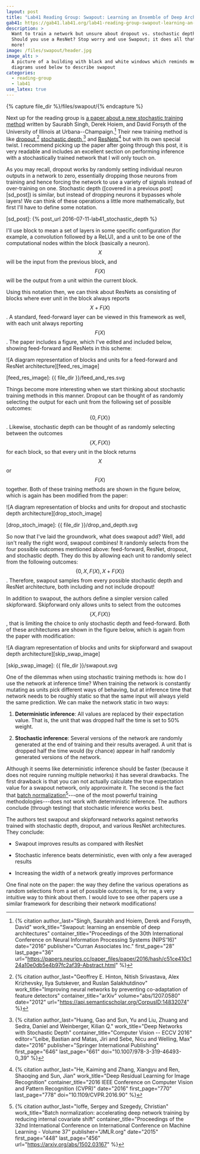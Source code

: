 ```yaml
---
layout: post
title: "Lab41 Reading Group: Swapout: Learning an Ensemble of Deep Architectures"
gab41: https://gab41.lab41.org/lab41-reading-group-swapout-learning-an-ensemble-of-deep-architectures-e67d2b822f8a
description: >
  Want to train a network but unsure about dropout vs. stochastic depth?
  Should you use a ResNet? Stop worry and use Swapout; it does all that and
  more!
image: /files/swapout/header.jpg
image_alt: >
  A picture of a building with black and white windows which reminds me of the
  diagrams used below to describe swapout
categories:
  - reading-group
  - lab41
use_latex: true
---
```


{% capture file_dir %}/files/swapout/{% endcapture %}

Next up for the reading group is [a paper about a new stochastic training
method][paper] written by Saurabh Singh, Derek Hoiem, and David Forsyth of the
University of Illinois at Urbana--Champaign.[^singh] Their new training method
is like [dropout][do],[^hinton] [stochastic depth][sd],[^huang] and
[ResNets][rn][^he] but with its own special twist. I recommend picking up the
paper after going through this post, it is very readable and includes an
excellent section on performing inference with a stochastically trained
network that I will only touch on.

[^singh]:
    {% citation
      author_last="Singh, Saurabh and Hoiem, Derek and Forsyth, David"
      work_title="Swapout: learning an ensemble of deep architectures"
      container_title="Proceedings of the 30th International Conference on Neural Information Processing Systems (NIPS'16)"
      date="2016"
      publisher="Curran Associates Inc."
      first_page="28"
      last_page="36"
      url="https://papers.neurips.cc/paper_files/paper/2016/hash/c51ce410c124a10e0db5e4b97fc2af39-Abstract.html"
    %}

[^hinton]:
    {% citation
      author_last="Geoffrey E. Hinton, Nitish Srivastava, Alex Krizhevsky, Ilya Sutskever, and Ruslan Salakhutdinov"
      work_title="Improving neural networks by preventing co-adaptation of feature detectors"
      container_title="arXiv"
      volume="abs/1207.0580"
      date="2012"
      url="https://api.semanticscholar.org/CorpusID:14832074"
    %}

[^huang]:
    {% citation
      author_last="Huang, Gao and Sun, Yu and Liu, Zhuang and Sedra, Daniel and Weinberger, Kilian Q."
      work_title="Deep Networks with Stochastic Depth"
      container_title="Computer Vision -- ECCV 2016"
      editor="Leibe, Bastian and Matas, Jiri and Sebe, Nicu and Welling, Max"
      date="2016"
      publisher="Springer International Publishing"
      first_page="646"
      last_page="661"
      doi="10.1007/978-3-319-46493-0_39"
    %}

[^he]:
    {% citation
      author_last="He, Kaiming and Zhang, Xiangyu and Ren, Shaoqing and Sun, Jian"
      work_title="Deep Residual Learning for Image Recognition"
      container_title="2016 IEEE Conference on Computer Vision and Pattern Recognition (CVPR)"
      date="2016"
      first_page="770"
      last_page="778"
      doi="10.1109/CVPR.2016.90"
    %}

[paper]: https://papers.neurips.cc/paper_files/paper/2016/hash/c51ce410c124a10e0db5e4b97fc2af39-Abstract.html
[do]: https://arxiv.org/abs/1207.0580
[sd]: https://doi.org/10.1007/978-3-319-46493-0_39
[rn]: https://doi.org/10.1109/CVPR.2016.90

As you may recall, dropout works by randomly setting individual neuron outputs
in a network to zero, essentially dropping those neurons from training and
hence forcing the network to use a variety of signals instead of over-training
on one. Stochastic depth ([covered in a previous post][sd_post]) is similar,
but instead of dropping neurons it bypasses whole layers! We can think of
these operations a little more mathematically, but first I'll have to define
some notation.

[sd_post]: {% post_url 2016-07-11-lab41_stochastic_depth %}

I'll use block to mean a set of layers in some specific configuration (for
example, a convolution followed by a ReLU), and a unit to be one of the
computational nodes within the block (basically a neuron). $$X$$ will be the
input from the previous block, and $$F(X)$$ will be the output from a unit
within the current block.

Using this notation then, we can think about ResNets as consisting of blocks
where ever unit in the block always reports $$X + F(X)$$. A standard,
feed-forward layer can be viewed in this framework as well, with each unit
always reporting $$F(X)$$. The paper includes a figure, which I've edited and
included below, showing feed-forward and ResNets in this scheme:

![A diagram representation of blocks and units for a feed-forward and ResNet
architecture][feed_res_image]

[feed_res_image]: {{ file_dir }}/feed_and_res.svg

Things become more interesting when we start thinking about stochastic
training methods in this manner. Dropout can be thought of as randomly
selecting the output for each unit from the following set of possible
outcomes: $$\{0, F(X)\}$$. Likewise, stochastic depth can be thought of as
randomly selecting between the outcomes $$\{X, F(X)\}$$ for each block, so
that every unit in the block returns $$X$$ or $$F(X)$$ together. Both of these
training methods are shown in the figure below, which is again has been
modified from the paper:

![A diagram representation of blocks and units for dropout and stochastic
depth architecture][drop_stoch_image]

[drop_stoch_image]: {{ file_dir }}/drop_and_depth.svg

So now that I've laid the groundwork, what does swapout add? Well, add isn't
really the right word, swapout combines! It randomly selects from the four
possible outcomes mentioned above: feed-forward, ResNet, dropout, and
stochastic depth. They do this by allowing each unit to randomly select from
the following outcomes: $$\{0, X, F(X), X + F(X)\}$$. Therefore, swapout
samples from every possible stochastic depth and ResNet architecture, both
including and not include dropout!

In addition to swapout, the authors define a simpler version called
skipforward. Skipforward only allows units to select from the outcomes $$\{X,
F(X)\}$$, that is limiting the choice to only stochastic depth and
feed-forward. Both of these architectures are shown in the figure below, which
is again from the paper with modification:

![A diagram representation of blocks and units for skipforward and swapout
depth architecture][skip_swap_image]

[skip_swap_image]: {{ file_dir }}/swapout.svg

One of the dilemmas when using stochastic training methods is: how do I use
the network at inference time? When training the network is constantly
mutating as units pick different ways of behaving, but at inference time that
network needs to be roughly static so that the same input will always yield
the same prediction. We can make the network static in two ways:


1. **Deterministic inference**: All values are replaced by their expectation
   value. That is, the unit that was dropped half the time is set to 50%
   weight.

2. **Stochastic inference**: Several versions of the network are randomly
   generated at the end of training and their results averaged. A unit that is
   dropped half the time would (by chance) appear in half randomly generated
   versions of the network.

Although it seems like deterministic inference should be faster (because it
does not require running multiple networks) it has several drawbacks. The
first drawback is that you can not actually calculate the true expectation
value for a swapout network, only approximate it. The second is the fact that
[batch normalization][bn][^ioffe]---one of the most powerful training
methodologies---does not work with deterministic inference. The authors
conclude (through testing) that stochastic inference works best.

[bn]: https://arxiv.org/abs/1502.03167

[^ioffe]:
    {% citation
      author_last="Ioffe, Sergey and Szegedy, Christian"
      work_title="Batch normalization: accelerating deep network training by reducing internal covariate shift"
      container_title="Proceedings of the 32nd International Conference on International Conference on Machine Learning - Volume 37"
      publisher="JMLR.org"
      date="2015"
      first_page="448"
      last_page="456"
      url="https://arxiv.org/abs/1502.03167"
    %}

The authors test swapout and skipforward networks against networks trained
with stochastic depth, dropout, and various ResNet architectures. They
conclude:

- Swapout improves results as compared with ResNet

- Stochastic inference beats deterministic, even with only a few averaged results

- Increasing the width of a network greatly improves performance

One final note on the paper: the way they define the various operations as
random selections from a set of possible outcomes is, for me, a very intuitive
way to think about them. I would love to see other papers use a similar
framework for describing their network modifications!
